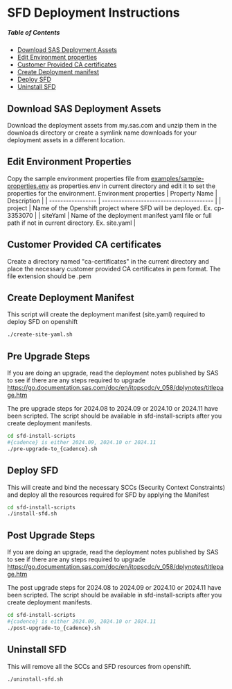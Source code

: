 # SFD Deployment Instructions

##### Table of Contents
- [Download SAS Deployment Assets](#Download-SAS-Deployment-Assets)
- [Edit Environment properties](#Edit-Environment-Properties)
- [Customer Provided CA certificates](#Customer-Provided-CA-certificates)
- [Create Deployment manifest](#Create-Deployment-manifest)
- [Deploy SFD](#Deploy-SFD)
- [Uninstall SFD](#Uninstall-SFD)

## Download SAS Deployment Assets
Download the deployment assets from my.sas.com and unzip them in the downloads directory or create a symlink name downloads for your deployment assets in a different location.

## Edit Environment Properties
Copy the sample environment properties file from [examples/sample-properties.env](examples/sample-properties.env) as properties.env in current directory and edit it to set the properties for the environment.
Environment properties 
|  Property Name               |    Description                            |
| -----------------            |  ---------------------------------------- |
| project                      | Name of the Openshift project where SFD will be deployed. Ex. cp-3353070    |
| siteYaml                     | Name of the deployment manifest yaml file or full path if not in current directory. Ex. site.yaml |

## Customer Provided CA certificates
Create a directory named "ca-certificates" in the current directory and place the necessary customer provided CA certificates in pem format. The file extension should be .pem

## Create Deployment Manifest
This script will create the deployment manifest (site.yaml) required to deploy SFD on openshift
```bash
./create-site-yaml.sh
```

## Pre Upgrade Steps
If you are doing an upgrade, read the deployment notes published by SAS to see if there are any steps required to upgrade https://go.documentation.sas.com/doc/en/itopscdc/v_058/dplynotes/titlepage.htm

The pre upgrade steps for 2024.08 to 2024.09 or 2024.10 or 2024.11 have been scripted. The script should be available in sfd-install-scripts after you create deployment manifests.
```bash
cd sfd-install-scripts
#{cadence} is either 2024.09, 2024.10 or 2024.11
./pre-upgrade-to_{cadence}.sh
```

## Deploy SFD
This will create and bind the necessary SCCs (Security Context Constraints) and deploy all the resources required for SFD by applying the Manifest
```bash
cd sfd-install-scripts
./install-sfd.sh
```

## Post Upgrade Steps
If you are doing an upgrade, read the deployment notes published by SAS to see if there are any steps required to upgrade https://go.documentation.sas.com/doc/en/itopscdc/v_058/dplynotes/titlepage.htm

The post upgrade steps for 2024.08 to 2024.09 or 2024.10 or 2024.11 have been scripted. The script should be available in sfd-install-scripts after you create deployment manifests.
```bash
cd sfd-install-scripts
#{cadence} is either 2024.09, 2024.10 or 2024.11
./post-upgrade-to_{cadence}.sh
```

## Uninstall SFD
This will remove all the SCCs and SFD resources from openshift. 
```bash
./uninstall-sfd.sh
```
